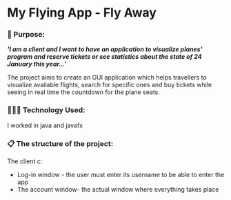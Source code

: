 <h1>My Flying App - Fly Away </h1>
<h3>🎯 Purpose: </h3>

<b><em>'I am a client and I want to have an application to visualize planes' program and reserve tickets or see statistics about the state of 24 January this year...'</em></b>
<br>
<p>The project aims to create an GUI application which helps travellers to visualize available flights, search for specific ones and buy tickets while seeing in real time the countdown for the plane seats.</p>

<h3>👩🏻‍💻 Technology Used:</h3>
<p>I worked in java and javafx</p>
<h3>📋 The structure of the project:</h3>
<p>The client c:
<ul>
<li>Log-in window - the user must enter its username to be able to enter the app</li>
<li>The account window- the actual window where everything takes place</li>
</ul>
</p>
